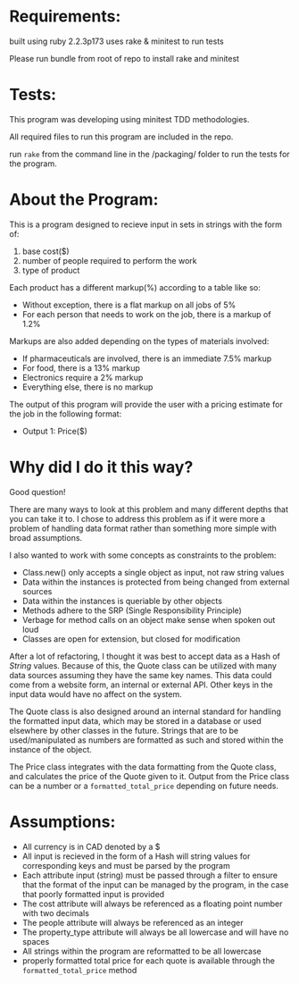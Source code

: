 
# Requirements:

built using ruby 2.2.3p173
uses rake & minitest to run tests

Please run bundle from root of repo to install rake and minitest

# Tests:
This program was developing using minitest TDD methodologies.

All required files to run this program are included in the repo.

run `rake` from the command line in the /packaging/ folder to run the tests for the program.

# About the Program:
This is a program designed to recieve input in sets in strings with the form of:

1. base cost($)
2. number of people required to perform the work
3. type of product

Each product has a different markup(%) according to a table like so:

* Without exception, there is a flat markup on all jobs of 5%
* For each person that needs to work on the job, there is a markup of 1.2%

Markups are also added depending on the types of materials involved:

* If pharmaceuticals are involved, there is an immediate 7.5% markup
* For food, there is a 13% markup
* Electronics require a 2% markup
* Everything else, there is no markup


The output of this program will provide the user with a pricing estimate for the job in the following format:

* Output 1: Price($)

# Why did I do it this way?
Good question!

There are many ways to look at this problem and many different depths that you can take it to.  I chose to address this problem as if it were more a problem of handling data format rather than something more simple with broad assumptions.

I also wanted to work with some concepts as constraints to the problem:

* Class.new() only accepts a single object as input, not raw string values
* Data within the instances is protected from being changed from external sources
* Data within the instances is queriable by other objects
* Methods adhere to the SRP (Single Responsibility Principle)
* Verbage for method calls on an object make sense when spoken out loud
* Classes are open for extension, but closed for modification

After a lot of refactoring, I thought it was best to accept data as a Hash of _String_ values.  Because of this, the Quote class can be utilized with many data sources assuming they have the same key names.  This data could come from a website form, an internal or external API.  Other keys in the input data would have no affect on the system.

The Quote class is also designed around an internal standard for handling the formatted input data, which may be stored in a database or used elsewhere by other classes in the future.  Strings that are to be used/manipulated as numbers are formatted as such and stored within the instance of the object.

The Price class integrates with the data formatting from the Quote class, and calculates the price of the Quote given to it.  Output from the Price class can be a number or a `formatted_total_price` depending on future needs.

# Assumptions:
* All currency is in CAD denoted by a $
* All input is recieved in the form of a Hash will string values for corresponding keys and must be parsed by the program
* Each attribute input (string) must be passed through a filter to ensure that the format of the input can be managed by the program, in the case that poorly formatted input is provided
* The cost attribute will always be referenced as a floating point number with two decimals
* The people attribute will always be referenced as an integer
* The property_type attribute will always be all lowercase and will have no spaces
* All strings within the program are reformatted to be all lowercase
* properly formatted total price for each quote is available through the `formatted_total_price` method
